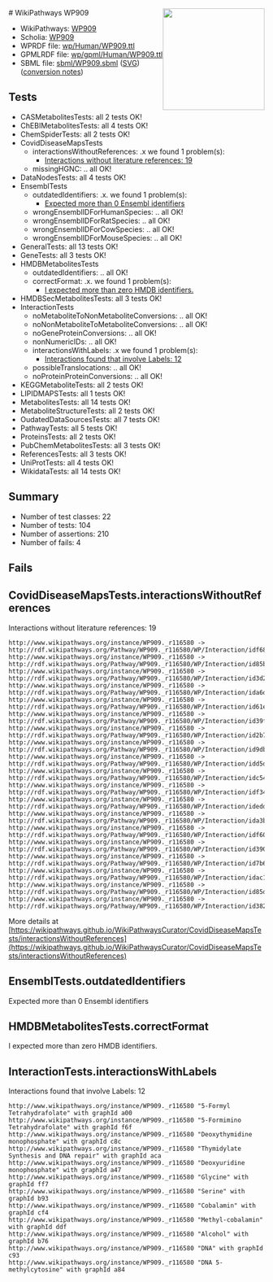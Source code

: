 <img style="float: right; width: 200px" src="../logo.png" />
# WikiPathways WP909

* WikiPathways: [WP909](https://identifiers.org/wikipathways:WP909)
* Scholia: [WP909](https://scholia.toolforge.org/wikipathways/WP909)
* WPRDF file: [wp/Human/WP909.ttl](../wp/Human/WP909.ttl)
* GPMLRDF file: [wp/gpml/Human/WP909.ttl](../wp/gpml/Human/WP909.ttl)
* SBML file: [sbml/WP909.sbml](../sbml/WP909.sbml) ([SVG](../sbml/WP909.svg)) ([conversion notes](../sbml/WP909.txt))

## Tests
* CASMetabolitesTests: all 2 tests OK!
* ChEBIMetabolitesTests: all 4 tests OK!
* ChemSpiderTests: all 2 tests OK!
* CovidDiseaseMapsTests
    * interactionsWithoutReferences: .x we found 1 problem(s):
        * [Interactions without literature references: 19](#9701ccea)
    * missingHGNC: .. all OK!
* DataNodesTests: all 4 tests OK!
* EnsemblTests
    * outdatedIdentifiers: .x. we found 1 problem(s):
        * [Expected more than 0 Ensembl identifiers](#f44398b7)
    * wrongEnsemblIDForHumanSpecies: .. all OK!
    * wrongEnsemblIDForRatSpecies: .. all OK!
    * wrongEnsemblIDForCowSpecies: .. all OK!
    * wrongEnsemblIDForMouseSpecies: .. all OK!
* GeneralTests: all 13 tests OK!
* GeneTests: all 3 tests OK!
* HMDBMetabolitesTests
    * outdatedIdentifiers: .. all OK!
    * correctFormat: .x. we found 1 problem(s):
        * [I expected more than zero HMDB identifiers.](#ad154c1e)
* HMDBSecMetabolitesTests: all 3 tests OK!
* InteractionTests
    * noMetaboliteToNonMetaboliteConversions: .. all OK!
    * noNonMetaboliteToMetaboliteConversions: .. all OK!
    * noGeneProteinConversions: .. all OK!
    * nonNumericIDs: .. all OK!
    * interactionsWithLabels: .x we found 1 problem(s):
        * [Interactions found that involve Labels: 12](#fe97a8ba)
    * possibleTranslocations: .. all OK!
    * noProteinProteinConversions: .. all OK!
* KEGGMetaboliteTests: all 2 tests OK!
* LIPIDMAPSTests: all 1 tests OK!
* MetabolitesTests: all 14 tests OK!
* MetaboliteStructureTests: all 2 tests OK!
* OudatedDataSourcesTests: all 7 tests OK!
* PathwayTests: all 5 tests OK!
* ProteinsTests: all 2 tests OK!
* PubChemMetabolitesTests: all 3 tests OK!
* ReferencesTests: all 3 tests OK!
* UniProtTests: all 4 tests OK!
* WikidataTests: all 14 tests OK!


## Summary

* Number of test classes: 22
* Number of tests: 104
* Number of assertions: 210
* Number of fails: 4

## Fails

<a name="9701ccea" />

## CovidDiseaseMapsTests.interactionsWithoutReferences

Interactions without literature references: 19
```
http://www.wikipathways.org/instance/WP909._r116580 -> http://rdf.wikipathways.org/Pathway/WP909._r116580/WP/Interaction/idf6831ed
http://www.wikipathways.org/instance/WP909._r116580 -> http://rdf.wikipathways.org/Pathway/WP909._r116580/WP/Interaction/id85b0e071
http://www.wikipathways.org/instance/WP909._r116580 -> http://rdf.wikipathways.org/Pathway/WP909._r116580/WP/Interaction/id3d20add0
http://www.wikipathways.org/instance/WP909._r116580 -> http://rdf.wikipathways.org/Pathway/WP909._r116580/WP/Interaction/ida6de3032
http://www.wikipathways.org/instance/WP909._r116580 -> http://rdf.wikipathways.org/Pathway/WP909._r116580/WP/Interaction/id61e158fc
http://www.wikipathways.org/instance/WP909._r116580 -> http://rdf.wikipathways.org/Pathway/WP909._r116580/WP/Interaction/id39f89a83
http://www.wikipathways.org/instance/WP909._r116580 -> http://rdf.wikipathways.org/Pathway/WP909._r116580/WP/Interaction/id2b7f49a5
http://www.wikipathways.org/instance/WP909._r116580 -> http://rdf.wikipathways.org/Pathway/WP909._r116580/WP/Interaction/id9db5335b
http://www.wikipathways.org/instance/WP909._r116580 -> http://rdf.wikipathways.org/Pathway/WP909._r116580/WP/Interaction/idd5d78644
http://www.wikipathways.org/instance/WP909._r116580 -> http://rdf.wikipathways.org/Pathway/WP909._r116580/WP/Interaction/idc5475148
http://www.wikipathways.org/instance/WP909._r116580 -> http://rdf.wikipathways.org/Pathway/WP909._r116580/WP/Interaction/idf34397cf
http://www.wikipathways.org/instance/WP909._r116580 -> http://rdf.wikipathways.org/Pathway/WP909._r116580/WP/Interaction/ideddd04e9
http://www.wikipathways.org/instance/WP909._r116580 -> http://rdf.wikipathways.org/Pathway/WP909._r116580/WP/Interaction/ida3bc86d2
http://www.wikipathways.org/instance/WP909._r116580 -> http://rdf.wikipathways.org/Pathway/WP909._r116580/WP/Interaction/idf6040821
http://www.wikipathways.org/instance/WP909._r116580 -> http://rdf.wikipathways.org/Pathway/WP909._r116580/WP/Interaction/id39096c38
http://www.wikipathways.org/instance/WP909._r116580 -> http://rdf.wikipathways.org/Pathway/WP909._r116580/WP/Interaction/id7b68ead
http://www.wikipathways.org/instance/WP909._r116580 -> http://rdf.wikipathways.org/Pathway/WP909._r116580/WP/Interaction/idac1e291e
http://www.wikipathways.org/instance/WP909._r116580 -> http://rdf.wikipathways.org/Pathway/WP909._r116580/WP/Interaction/id85d6f54f
http://www.wikipathways.org/instance/WP909._r116580 -> http://rdf.wikipathways.org/Pathway/WP909._r116580/WP/Interaction/id382e92c9
```

More details at [https://wikipathways.github.io/WikiPathwaysCurator/CovidDiseaseMapsTests/interactionsWithoutReferences](https://wikipathways.github.io/WikiPathwaysCurator/CovidDiseaseMapsTests/interactionsWithoutReferences)

<a name="f44398b7" />

## EnsemblTests.outdatedIdentifiers

Expected more than 0 Ensembl identifiers
<a name="ad154c1e" />

## HMDBMetabolitesTests.correctFormat

I expected more than zero HMDB identifiers.
<a name="fe97a8ba" />

## InteractionTests.interactionsWithLabels

Interactions found that involve Labels: 12
```
http://www.wikipathways.org/instance/WP909._r116580 "5-Formyl Tetrahydrafolate" with graphId a00
http://www.wikipathways.org/instance/WP909._r116580 "5-Formimino Tetrahydrafolate" with graphId f6f
http://www.wikipathways.org/instance/WP909._r116580 "Deoxythymidine monophosphate" with graphId c8c
http://www.wikipathways.org/instance/WP909._r116580 "Thymidylate Synthesis and DNA repair" with graphId aca
http://www.wikipathways.org/instance/WP909._r116580 "Deoxyuridine monophosphate" with graphId a47
http://www.wikipathways.org/instance/WP909._r116580 "Glycine" with graphId ff7
http://www.wikipathways.org/instance/WP909._r116580 "Serine" with graphId b93
http://www.wikipathways.org/instance/WP909._r116580 "Cobalamin" with graphId cf4
http://www.wikipathways.org/instance/WP909._r116580 "Methyl-cobalamin" with graphId ddf
http://www.wikipathways.org/instance/WP909._r116580 "Alcohol" with graphId b76
http://www.wikipathways.org/instance/WP909._r116580 "DNA" with graphId c93
http://www.wikipathways.org/instance/WP909._r116580 "DNA 5-methylcytosine" with graphId a84
```

